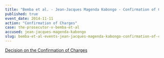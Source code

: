 ```yaml
---
title: "Bemba et al. - Jean-Jacques Magenda Kabongo - Confirmation of Charges"
published: true
event_date: 2014-11-11
action: "Confirmation of Charges"
case: the-prosecutor-v-bemba-et-al
accused: jean-jacques-magenda-kabongo
slug: bemba-et-al-events-jean-jacques-magenda-kabongo-confirmation-of-charges
---
```


[Decision on the Confirmation of Charges](http://www.icc-cpi.int/iccdocs/doc/doc1857534.pdf)[](http://www.icc-cpi.int/en_menus/icc/situations%20and%20cases/situations/situation%20icc%200105/related%20cases/ICC-0105-0113/court-records/chambers/ptcII/Pages/749.aspx)

